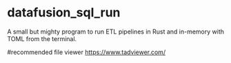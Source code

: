 # datafusion_sql_run
A small but mighty program to run ETL pipelines in Rust and in-memory with TOML from the terminal.

#recommended file viewer
https://www.tadviewer.com/
